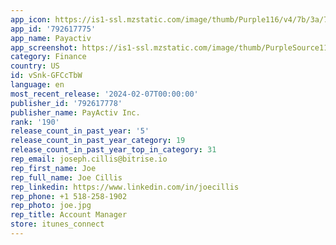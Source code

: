 ```yaml
---
app_icon: https://is1-ssl.mzstatic.com/image/thumb/Purple116/v4/7b/3a/7f/7b3a7fd8-344f-554c-aa77-0ed034279e3c/AppIcon-0-0-1x_U007emarketing-0-10-0-85-220.png/1024x1024bb.png
app_id: '792617775'
app_name: Payactiv
app_screenshot: https://is1-ssl.mzstatic.com/image/thumb/PurpleSource116/v4/d0/7d/4e/d07d4efb-9ec8-2c69-c63d-d3fbbb3b68f5/e9354ca9-6b26-4b85-bb9b-8f97df706ffd_Apple-Lively-App-Store-Screenshots-6.5-_U0028No-Disclaimer_U0029-09192022_01.png/1284x2778bb.png
category: Finance
country: US
id: vSnk-GFCcTbW
language: en
most_recent_release: '2024-02-07T00:00:00'
publisher_id: '792617778'
publisher_name: PayActiv Inc.
rank: '190'
release_count_in_past_year: '5'
release_count_in_past_year_category: 19
release_count_in_past_year_top_in_category: 31
rep_email: joseph.cillis@bitrise.io
rep_first_name: Joe
rep_full_name: Joe Cillis
rep_linkedin: https://www.linkedin.com/in/joecillis
rep_phone: +1 518-258-1902
rep_photo: joe.jpg
rep_title: Account Manager
store: itunes_connect
---
```

